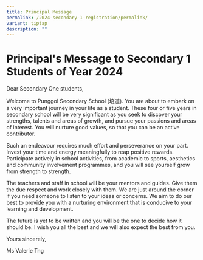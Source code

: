 ```yaml
---
title: Principal Message
permalink: /2024-secondary-1-registration/permalink/
variant: tiptap
description: ""
---
```

<h1><strong>Principal's Message to Secondary 1 Students of Year 2024</strong></h1><p>Dear Secondary One students,</p><p>Welcome to Punggol Secondary School (培道). You are about to embark on a very important journey in your life as a student. These four or five years in secondary school will be very significant as you seek to discover your strengths, talents and areas of growth, and pursue your passions and areas of interest. You will nurture good values, so that you can be an active contributor.</p><p>Such an endeavour requires much effort and perseverance on your part. Invest your time and energy meaningfully to reap positive rewards. Participate actively in school activities, from academic to sports, aesthetics and community involvement programmes, and you will see yourself grow from strength to strength.</p><p>The teachers and staff in school will be your mentors and guides. Give them the due respect and work closely with them. We are just around the corner if you need someone to listen to your ideas or concerns. We aim to do our best to provide you with a nurturing environment that is conducive to your learning and development.</p><p>The future is yet to be written and you will be the one to decide how it should be. I wish you all the best and we will also expect the best from you.</p><p></p><p>Yours sincerely,</p><p>Ms Valerie Tng</p><p></p>